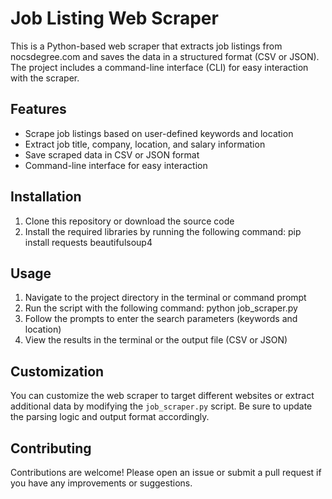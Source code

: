 # Job Listing Web Scraper

This is a Python-based web scraper that extracts job listings from nocsdegree.com and saves the data in a structured format (CSV or JSON). The project includes a command-line interface (CLI) for easy interaction with the scraper.

## Features

- Scrape job listings based on user-defined keywords and location
- Extract job title, company, location, and salary information
- Save scraped data in CSV or JSON format
- Command-line interface for easy interaction

## Installation

1. Clone this repository or download the source code
2. Install the required libraries by running the following command: pip install requests beautifulsoup4


## Usage

1. Navigate to the project directory in the terminal or command prompt
2. Run the script with the following command: python job_scraper.py
3. Follow the prompts to enter the search parameters (keywords and location)
4. View the results in the terminal or the output file (CSV or JSON)

## Customization

You can customize the web scraper to target different websites or extract additional data by modifying the `job_scraper.py` script. Be sure to update the parsing logic and output format accordingly.

## Contributing

Contributions are welcome! Please open an issue or submit a pull request if you have any improvements or suggestions.